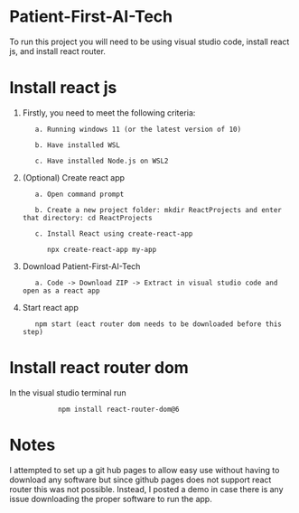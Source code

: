 # Patient-First-AI-Tech
To run this project you will need to be using visual studio code, install react js, and install react router. 

# Install react js
1. Firstly, you need to meet the following criteria:

          a. Running windows 11 (or the latest version of 10)

          b. Have installed WSL

          c. Have installed Node.js on WSL2
	
2. (Optional) Create react app

          a. Open command prompt

          b. Create a new project folder: mkdir ReactProjects and enter that directory: cd ReactProjects

          c. Install React using create-react-app

             npx create-react-app my-app

4. Download Patient-First-AI-Tech

          a. Code -> Download ZIP -> Extract in visual studio code and open as a react app
	
3. Start react app
   
          npm start (eact router dom needs to be downloaded before this step)

# Install react router dom

In the visual studio terminal run 

                npm install react-router-dom@6

# Notes
I attempted to set up a git hub pages to allow easy use without having to download any software but since github pages does not support react router this was not possible. Instead, I posted a demo in case there is any issue downloading the proper software to run the app. 
